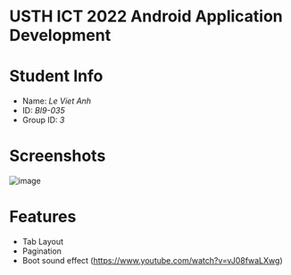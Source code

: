 USTH ICT 2022 Android Application Development
=====================================================

Student Info
===

* Name: *Le Viet Anh*
* ID: *BI9-035*
* Group ID: *3*

Screenshots
===
![image](https://user-images.githubusercontent.com/47298653/138415305-6b30129e-baa1-4f44-8cfa-a7f9084d165f.png)

Features
===
- Tab Layout
- Pagination
- Boot sound effect (https://www.youtube.com/watch?v=vJ08fwaLXwg)
